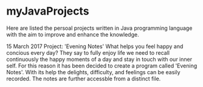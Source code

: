 # myJavaProjects
Here are listed the persoal projects written in Java programming language with the aim to improve and enhance the knowledge.

15 March 2017
Project: 'Evening Notes'
What helps you feel happy and concious every day?
They say to fully enjoy life we need to recall continuously the happy moments of a day and stay in touch with our inner self.
For this reason it has been decided to create a program called 'Evening Notes'.
With its help the delights, difficulty, and feelings can be easily recorded.
The notes are further accessble from a distinct file.
